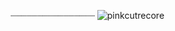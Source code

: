 ┈┈┈┈┈┈┈┈┈┈┈┈┈┈┈┈ ![pinkcutrecore](https://github.com/user-attachments/assets/5a6a6a4b-7330-4bf9-8f44-ba119000490d)
